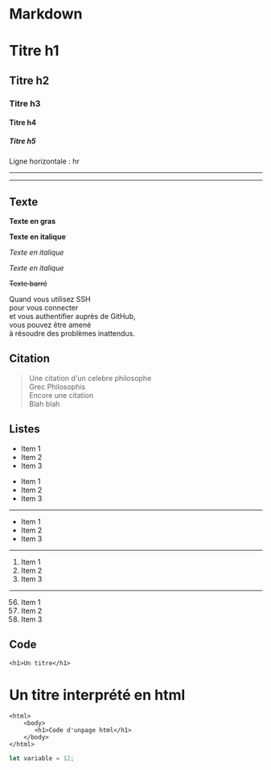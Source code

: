 # Markdown

# Titre h1
## Titre h2
### Titre h3
#### Titre h4
##### Titre h5

Ligne horizontale : hr

---
***

## Texte

**Texte en gras**

__Texte en italique__

*Texte en italique*

_Texte en italique_

~~Texte barré~~

Quand vous utilisez SSH  
pour vous connecter   
et vous authentifier auprès de GitHub,  
vous pouvez être amené  
à résoudre des problèmes inattendus.

## Citation

> Une citation d'un celebre philosophe  
Grec Philosophis  
Encore une citation  
Blah blah

## Listes

- Item 1
- Item 2
- Item 3

* Item 1
* Item 2
* Item 3

---

+ Item 1
+ Item 2
+ Item 3

---
1. Item 1
2. Item 2
3. Item 3

---

56. Item 1
1. Item 2
1. Item 3

## Code

`<h1>Un titre</h1>`

<h1>Un titre interprété en html</h1>

```
<html>
    <body>
       <h1>Code d'unpage html</h1> 
    </body>
</html>

```

```js
let variable = 12;
```
